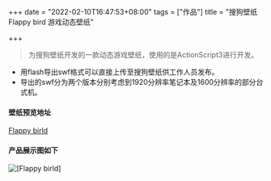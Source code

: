 +++
date = "2022-02-10T16:47:53+08:00"
tags = ["作品"]
title = "搜狗壁纸 Flappy bird 游戏动态壁纸"

+++


> 为搜狗壁纸开发的一款动态游戏壁纸，使用的是ActionScript3进行开发。<!--more-->


- 用flash导出swf格式可以直接上传至搜狗壁纸供工作人员发布。
- 导出的swf分为两个版本分别考虑到1920分辨率笔记本及1600分辨率的部分台式机。


#### 壁纸预览地址
[Flappy birld](/assets/flappy1920.swf)


#### 产品展示图如下
![[Flappy birld]](/post_images/flappy.gif)